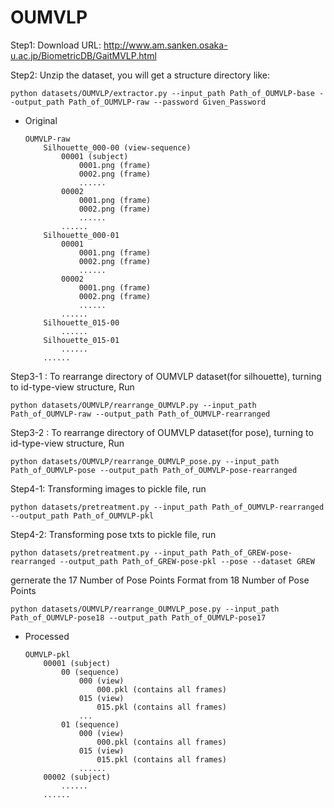 # OUMVLP
Step1: Download URL: http://www.am.sanken.osaka-u.ac.jp/BiometricDB/GaitMVLP.html

Step2: Unzip the dataset, you will get a structure directory like:
```
python datasets/OUMVLP/extractor.py --input_path Path_of_OUMVLP-base --output_path Path_of_OUMVLP-raw --password Given_Password
```  

- Original
    ```
    OUMVLP-raw
        Silhouette_000-00 (view-sequence)
            00001 (subject)
                0001.png (frame)
                0002.png (frame)
                ......
            00002
                0001.png (frame)
                0002.png (frame)
                ......
            ......
        Silhouette_000-01
            00001
                0001.png (frame)
                0002.png (frame)
                ......
            00002
                0001.png (frame)
                0002.png (frame)
                ......
            ......
        Silhouette_015-00
            ......
        Silhouette_015-01
            ......
        ......
    ```
Step3-1 : To rearrange directory of OUMVLP dataset(for silhouette), turning to id-type-view structure, Run 
```
python datasets/OUMVLP/rearrange_OUMVLP.py --input_path Path_of_OUMVLP-raw --output_path Path_of_OUMVLP-rearranged
```  
Step3-2 : To rearrange directory of OUMVLP dataset(for pose), turning to id-type-view structure, Run 
```
python datasets/OUMVLP/rearrange_OUMVLP_pose.py --input_path Path_of_OUMVLP-pose --output_path Path_of_OUMVLP-pose-rearranged
```  

Step4-1: Transforming images to pickle file, run 
```
python datasets/pretreatment.py --input_path Path_of_OUMVLP-rearranged --output_path Path_of_OUMVLP-pkl
```
Step4-2: Transforming pose txts to pickle file, run 
```
python datasets/pretreatment.py --input_path Path_of_GREW-pose-rearranged --output_path Path_of_GREW-pose-pkl --pose --dataset GREW
```
gernerate the 17 Number of Pose Points Format from 18 Number of Pose Points
```
python datasets/OUMVLP/rearrange_OUMVLP_pose.py --input_path Path_of_OUMVLP-pose18 --output_path Path_of_OUMVLP-pose17
```

- Processed
    ```
    OUMVLP-pkl
        00001 (subject)
            00 (sequence)
                000 (view)
                    000.pkl (contains all frames)
                015 (view)
                    015.pkl (contains all frames)
                ...
            01 (sequence)
                000 (view)
                    000.pkl (contains all frames)
                015 (view)
                    015.pkl (contains all frames)
                ......
        00002 (subject)
            ......
        ......
    ```
